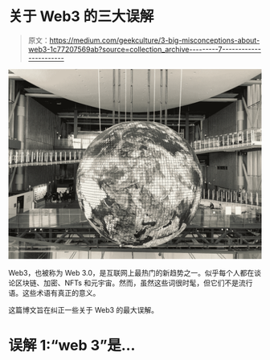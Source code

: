 # 关于 Web3 的三大误解

> 原文：<https://medium.com/geekculture/3-big-misconceptions-about-web3-1c77207569ab?source=collection_archive---------7----------------------->

![](img/c6fe33bc506181628f905b8d397ef7f8.png)

Web3，也被称为 Web 3.0，是互联网上最热门的新趋势之一。似乎每个人都在谈论区块链、加密、NFTs 和元宇宙。然而，虽然这些词很时髦，但它们不是流行语。这些术语有真正的意义。

这篇博文旨在纠正一些关于 Web3 的最大误解。

# 误解 1:“web 3”是…